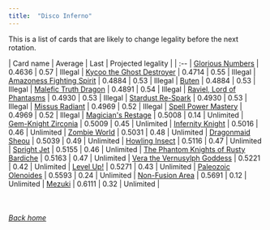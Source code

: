 ```yaml
---
title:  "Disco Inferno"
---
```


This is a list of cards that are likely to change legality before the next rotation.

| Card name | Average | Last | Projected legality |
| :-- |
[Glorious Numbers](https://db.ygoprodeck.com/card/?search=Glorious%20Numbers) | 0.4636 | 0.57 | Illegal |
[Kycoo the Ghost Destroyer](https://db.ygoprodeck.com/card/?search=Kycoo%20the%20Ghost%20Destroyer) | 0.4714 | 0.55 | Illegal |
[Amazoness Fighting Spirit](https://db.ygoprodeck.com/card/?search=Amazoness%20Fighting%20Spirit) | 0.4884 | 0.53 | Illegal |
[Buten](https://db.ygoprodeck.com/card/?search=Buten) | 0.4884 | 0.53 | Illegal |
[Malefic Truth Dragon](https://db.ygoprodeck.com/card/?search=Malefic%20Truth%20Dragon) | 0.4891 | 0.54 | Illegal |
[Raviel, Lord of Phantasms](https://db.ygoprodeck.com/card/?search=Raviel,%20Lord%20of%20Phantasms) | 0.4930 | 0.53 | Illegal |
[Stardust Re-Spark](https://db.ygoprodeck.com/card/?search=Stardust%20Re-Spark) | 0.4930 | 0.53 | Illegal |
[Missus Radiant](https://db.ygoprodeck.com/card/?search=Missus%20Radiant) | 0.4969 | 0.52 | Illegal |
[Spell Power Mastery](https://db.ygoprodeck.com/card/?search=Spell%20Power%20Mastery) | 0.4969 | 0.52 | Illegal |
[Magician's Restage](https://db.ygoprodeck.com/card/?search=Magician's%20Restage) | 0.5008 | 0.14 | Unlimited |
[Gem-Knight Zirconia](https://db.ygoprodeck.com/card/?search=Gem-Knight%20Zirconia) | 0.5009 | 0.45 | Unlimited |
[Infernity Knight](https://db.ygoprodeck.com/card/?search=Infernity%20Knight) | 0.5016 | 0.46 | Unlimited |
[Zombie World](https://db.ygoprodeck.com/card/?search=Zombie%20World) | 0.5031 | 0.48 | Unlimited |
[Dragonmaid Sheou](https://db.ygoprodeck.com/card/?search=Dragonmaid%20Sheou) | 0.5039 | 0.49 | Unlimited |
[Howling Insect](https://db.ygoprodeck.com/card/?search=Howling%20Insect) | 0.5116 | 0.47 | Unlimited |
[Spright Jet](https://db.ygoprodeck.com/card/?search=Spright%20Jet) | 0.5155 | 0.46 | Unlimited |
[The Phantom Knights of Rusty Bardiche](https://db.ygoprodeck.com/card/?search=The%20Phantom%20Knights%20of%20Rusty%20Bardiche) | 0.5163 | 0.47 | Unlimited |
[Vera the Vernusylph Goddess](https://db.ygoprodeck.com/card/?search=Vera%20the%20Vernusylph%20Goddess) | 0.5221 | 0.42 | Unlimited |
[Level Up!](https://db.ygoprodeck.com/card/?search=Level%20Up!) | 0.5271 | 0.43 | Unlimited |
[Paleozoic Olenoides](https://db.ygoprodeck.com/card/?search=Paleozoic%20Olenoides) | 0.5593 | 0.24 | Unlimited |
[Non-Fusion Area](https://db.ygoprodeck.com/card/?search=Non-Fusion%20Area) | 0.5691 | 0.12 | Unlimited |
[Mezuki](https://db.ygoprodeck.com/card/?search=Mezuki) | 0.6111 | 0.32 | Unlimited |

<br>

###### [Back home](index)